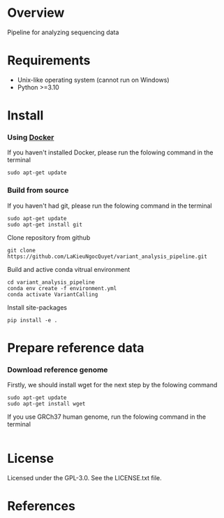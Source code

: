 # Overview
Pipeline for analyzing sequencing data
# Requirements
*   Unix-like operating system (cannot run on Windows)
*   Python >=3.10
# Install
### Using [Docker](https://www.docker.com/)
If you haven't installed Docker, please run the folowing command in the terminal
```
sudo apt-get update
```
### Build from source
If you haven't had git, please run the folowing command in the terminal
```
sudo apt-get update
sudo apt-get install git
```
Clone repository from github
```
git clone https://github.com/LaKieuNgocQuyet/variant_analysis_pipeline.git
```
Build and active conda vitrual environment
```
cd variant_analysis_pipeline
conda env create -f environment.yml
conda activate VariantCalling
```
Install site-packages
```
pip install -e .
```
# Prepare reference data
### Download reference genome 
Firstly, we should install wget for the next step by the folowing command
```
sudo apt-get update
sudo apt-get install wget
```
If you use GRCh37 human genome, run the folowing command in the terminal
```

```
# License
Licensed under the GPL-3.0. See the LICENSE.txt file.
# References
